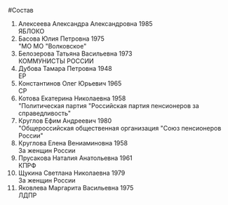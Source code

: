 #Состав
1. Алексеева Александра Александровна 1985   
    ЯБЛОКО
2. Басова Юлия Петровна 1975   
    "МО МО "Волковское"
3. Белозерова Татьяна Васильевна 1973   
    КОММУНИСТЫ РОССИИ
4. Дубова Тамара Петровна 1948   
    ЕР
5. Константинов Олег Юрьевич 1965   
    СР
6. Котова Екатерина Николаевна 1958   
    "Политическая партия "Российская партия пенсионеров за справедливость"
7. Круглов Ефим Андреевич 1980   
    "Общероссийская общественная организация "Союз пенсионеров России"
8. Круглова Елена Вениаминовна 1958   
    За женщин России
9. Прусакова Наталия Анатольевна 1961   
    КПРФ
10. Щукина Светлана Николаевна 1979   
    За женщин России
11. Яковлева Маргарита Васильевна 1975   
    ЛДПР
